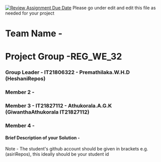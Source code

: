 [![Review Assignment Due Date](https://classroom.github.com/assets/deadline-readme-button-24ddc0f5d75046c5622901739e7c5dd533143b0c8e959d652212380cedb1ea36.svg)](https://classroom.github.com/a/2d9khxo6)
Please go under edit and edit this file as needed for your project

# Team Name - 
# Project Group -REG_WE_32 
### Group Leader - IT21806322 - Premathilaka.W.H.D (HeshaniRepos)
### Member 2 - 
### Member 3 - IT21827112 - Athukorala.A.G.K (GiwanthaAthukorala IT21827112)
### Member 4 - 

#### Brief Description of your Solution - 

Note - The student's github account should be given in brackets e.g. (asiriRepos), this ideally should be your student id 

